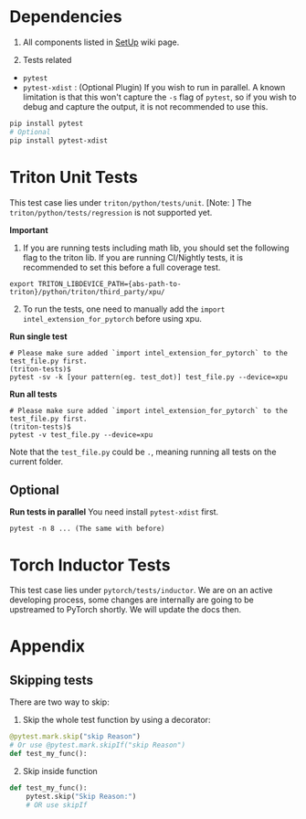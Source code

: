 
# Dependencies
1. All components listed in [SetUp](../setup.md) wiki page.

2. Tests related

* `pytest`
* `pytest-xdist` : (Optional Plugin) If you wish to run in parallel. A known limitation is that this won't capture the `-s` flag of `pytest`, so if you wish to debug and capture the output, it is not recommended to use this.


```Bash
pip install pytest
# Optional
pip install pytest-xdist
```


# Triton Unit Tests
This test case lies under `triton/python/tests/unit`.
[Note: ] The `triton/python/tests/regression` is not supported yet.


**Important**
1. If you are running tests including math lib, you should set the following flag to the triton lib. If you are running CI/Nightly tests, it is recommended to set this before a full coverage test.
```
export TRITON_LIBDEVICE_PATH={abs-path-to-triton}/python/triton/third_party/xpu/
```

2. To run the tests, one need to manually add the `import intel_extension_for_pytorch` before using xpu.



**Run single test**
```
# Please make sure added `import intel_extension_for_pytorch` to the test_file.py first.
(triton-tests)$
pytest -sv -k [your pattern(eg. test_dot)] test_file.py --device=xpu
```

**Run all tests**
```
# Please make sure added `import intel_extension_for_pytorch` to the test_file.py first.
(triton-tests)$
pytest -v test_file.py --device=xpu
```

Note that the `test_file.py` could be `.`, meaning running all tests on the current folder.

## Optional
**Run tests in parallel**
You need install `pytest-xdist` first.
```
pytest -n 8 ... (The same with before)
```

# Torch Inductor Tests

This test case lies under `pytorch/tests/inductor`. We are on an active developing process, some changes are internally are going to be upstreamed to PyTorch shortly. We will update the docs then.


# Appendix
## Skipping tests

There are two way to skip:

1. Skip the whole test function by using a decorator:

```Python
@pytest.mark.skip("skip Reason")
# Or use @pytest.mark.skipIf("skip Reason")
def test_my_func():
```
2. Skip inside function

```Python
def test_my_func():
    pytest.skip("Skip Reason:")
    # OR use skipIf
```
